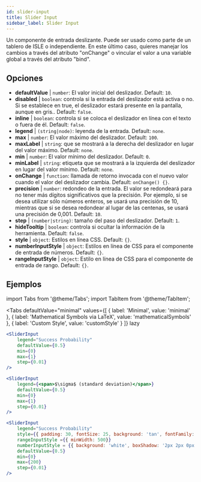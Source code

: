 ```yaml
---
id: slider-input
title: Slider Input
sidebar_label: Slider Input
---
```


Un componente de entrada deslizante. Puede ser usado como parte de un tablero de ISLE o independiente. En este último caso, quieres manejar los cambios a través del atributo "onChange" o vincular el valor a una variable global a través del atributo "bind".

## Opciones

* __defaultValue__ | `number`: El valor inicial del deslizador. Default: `10`.
* __disabled__ | `boolean`: controla si la entrada del deslizador está activa o no. Si se establece en true, el deslizador estará presente en la pantalla, aunque en gris.. Default: `false`.
* __inline__ | `boolean`: controla si se coloca el deslizador en línea con el texto o fuera de él. Default: `false`.
* __legend__ | `(string|node)`: leyenda de la entrada. Default: `none`.
* __max__ | `number`: El valor máximo del deslizador. Default: `100`.
* __maxLabel__ | `string`: que se mostrará a la derecha del deslizador en lugar del valor máximo. Default: `none`.
* __min__ | `number`: El valor mínimo del deslizador. Default: `0`.
* __minLabel__ | `string`: etiqueta que se mostrará a la izquierda del deslizador en lugar del valor mínimo. Default: `none`.
* __onChange__ | `function`: llamada de retorno invocada con el nuevo valor cuando el valor del deslizador cambia. Default: `onChange() {}`.
* __precision__ | `number`: redondeo de la entrada. El valor se redondeará para no tener más dígitos significativos que la precisión. Por ejemplo, si se desea utilizar sólo números enteros, se usará una precisión de 10, mientras que si se desea redondear al lugar de las centenas, se usará una precisión de 0,001. Default: `10`.
* __step__ | `(number|string)`: tamaño del paso del deslizador. Default: `1`.
* __hideTooltip__ | `boolean`: controla si ocultar la información de la herramienta. Default: `false`.
* __style__ | `object`: Estilos en línea CSS. Default: `{}`.
* __numberInputStyle__ | `object`: Estilos en línea de CSS para el componente de entrada de números. Default: `{}`.
* __rangeInputStyle__ | `object`: Estilo en línea de CSS para el componente de entrada de rango. Default: `{}`.


## Ejemplos


import Tabs from '@theme/Tabs';
import TabItem from '@theme/TabItem';

<Tabs
    defaultValue="minimal"
    values={[
        { label: 'Minimal', value: 'minimal' },
        { label: 'Mathematical Symbols via LaTeX', value: 'mathematicalSymbols' },
        { label: 'Custom Style', value: 'customStyle' }
    ]}
    lazy
>

<TabItem value="minimal">

```jsx live
<SliderInput
    legend="Success Probability"
    defaultValue={0.5}
    min={0}
    max={1}
    step={0.01}
/>
```

</TabItem>

<TabItem value="mathematicalSymbols">

```jsx live
<SliderInput
    legend={<span>$\sigma$ (standard deviation)</span>}
    defaultValue={0.5}
    min={0}
    max={1}
    step={0.01}
/>
```

</TabItem>

<TabItem value="customStyle">

```jsx live
<SliderInput
    legend="Success Probability"
    style={{ padding: 30, fontSize: 25, background: 'tan', fontFamily: 'Georgia'}}
    rangeInputStyle ={{ minWidth: 500}}
    numberInputStyle = {{ background: 'white', boxShadow: '2px 2px 0px black'}}
    defaultValue={0.5}
    min={0}
    max={200}
    step={0.01}
/>
```

</TabItem>

</Tabs>
